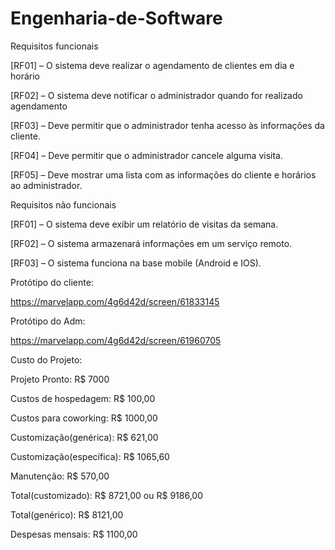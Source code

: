 # Engenharia-de-Software

Requisitos funcionais  

[RF01] – O sistema deve realizar o agendamento de clientes em dia e horário  

[RF02] – O sistema deve notificar o administrador quando for realizado agendamento  

[RF03] – Deve permitir que o administrador tenha acesso às informações da cliente.  

[RF04] – Deve permitir que o administrador cancele alguma visita.   

[RF05] – Deve mostrar uma lista com as informações do cliente e horários ao administrador.  

Requisitos não funcionais  

[RF01] – O sistema deve exibir um relatório de visitas da semana.  

[RF02] – O sistema armazenará informações em um serviço remoto.  

[RF03] – O sistema funciona na base mobile (Android e IOS).   

Protótipo do cliente:  

https://marvelapp.com/4g6d42d/screen/61833145  

Protótipo do Adm:  

https://marvelapp.com/4g6d42d/screen/61960705  

Custo do Projeto:

Projeto Pronto: R$ 7000

Custos de hospedagem: R$ 100,00

Custos para coworking: R$ 1000,00

Customização(genérica): R$ 621,00

Customização(específica): R$ 1065,60

Manutenção: R$ 570,00

Total(customizado): R$ 8721,00 ou R$ 9186,00

Total(genérico): R$ 8121,00

Despesas mensais: R$ 1100,00
